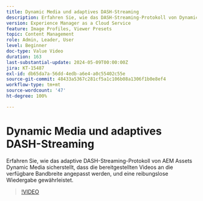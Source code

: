 ```yaml
---
title: Dynamic Media und adaptives DASH-Streaming
description: Erfahren Sie, wie das DASH-Streaming-Protokoll von Dynamic Media eine reibungslose Videowiedergabe gewährleistet.
version: Experience Manager as a Cloud Service
feature: Image Profiles, Viewer Presets
topic: Content Management
role: Admin, Leader, User
level: Beginner
doc-type: Value Video
duration: 163
last-substantial-update: 2024-05-09T00:00:00Z
jira: KT-15487
exl-id: db65da7a-56dd-4edb-a6e4-a0c55402c55e
source-git-commit: 48433a5367c281cf5a1c106b08a1306f1b0e8ef4
workflow-type: tm+mt
source-wordcount: '47'
ht-degree: 100%

---
```


# Dynamic Media und adaptives DASH-Streaming

Erfahren Sie, wie das adaptive DASH-Streaming-Protokoll von AEM Assets Dynamic Media sicherstellt, dass die bereitgestellten Videos an die verfügbare Bandbreite angepasst werden, und eine reibungslose Wiedergabe gewährleistet.

>[!VIDEO](https://video.tv.adobe.com/v/3429072/?learn=on)
